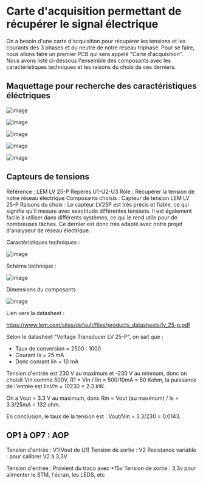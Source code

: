 # Carte d'acquisition permettant de récupérer le signal électrique

On a besoin d'une carte d'acquisition pour récupérer les tensions et les courants des 3 phases et du neutre de notre réseau triphasé. Pour se faire, nous allons faire un premier PCB qui sera appelé "Carte d'acquisition".
Nous avons listé ci-dessous l'ensemble des composants avec les caractéristiques techniques et les raisons du choix de ces derniers.

## Maquettage pour recherche des caractéristiques éléctriques

![image](https://github.com/jsain78480/2324_Projet3DN_AnalyseurQualiteReseauElectrique/assets/144773577/228c4c20-5b84-4ecf-a232-68d2b73c8073)

![image](https://github.com/jsain78480/2324_Projet3DN_AnalyseurQualiteReseauElectrique/assets/144773577/fefa8342-d05d-4d42-a5dd-ae7611b05020)

![image](https://github.com/jsain78480/2324_Projet3DN_AnalyseurQualiteReseauElectrique/assets/144773577/1c1b1886-186c-4e6b-97ec-d530ae3a3413)

![image](https://github.com/jsain78480/2324_Projet3DN_AnalyseurQualiteReseauElectrique/assets/144773577/9708e514-8e2a-42c6-a9f2-6c6c9643cce8)

![image](https://github.com/jsain78480/2324_Projet3DN_AnalyseurQualiteReseauElectrique/assets/144773577/9c641126-3c51-43c4-b8ad-69456f7e819b)

## Capteurs de tensions 
Référence : LEM LV 25-P 
Repères U1-U2-U3 
Rôle : Récupérer la tension de notre réseau électrique 
Composants choisis : Capteur de tension LEM LV 25-P
Raisons du choix : Le capteur LV25P est très précis et fiable, ce qui signifie qu'il mesure avec exactitude différentes tensions. Il est également facile à utiliser dans différents systèmes, ce qui le rend utile pour de nombreuses tâches. Ce dernier est donc très adapté avec notre projet d'analyseur de réseau électrique.


Caractèristiques techniques : 

![image](https://github.com/jsain78480/2324_Projet3DN_AnalyseurQualiteReseauElectrique/assets/144773577/42ebae67-2afa-42fd-a535-9975a1017a0a)

Schéma technique : 

![image](https://github.com/jsain78480/2324_Projet3DN_AnalyseurQualiteReseauElectrique/assets/144773577/8e5cee4c-4cc5-4115-b8be-255dfef610d6)

Dimensions du composants : 

![image](https://github.com/jsain78480/2324_Projet3DN_AnalyseurQualiteReseauElectrique/assets/144773577/c5bfaf82-d1ab-4d2a-9cc7-1e17e006b54c)

Lien vers la datasheet : 

https://www.lem.com/sites/default/files/products_datasheets/lv_25-p.pdf 

Selon le datasheet "Voltage Transducer LV 25-P", on sait que :
 - Taux de conversion = 2500 : 1000
 - Courant Is = 25 mA
 - Donc conrant Iin = 10 mA

Tension d'entrée est 230 V au maximum et -230 V au minmum, donc on choisit Vin comme 500V, R1 = Vin  / Iin = 500/10mA = 50 Kohm, la puissance de l'entrée est Iin*Vin = 10*230 = 2.3 kW.

On a Vout = 3.3 V au maximum, donc Rm = Vout (au maximum) / Is = 3.3/25mA = 132 ohm.

En conclusion, le taux de la tension est : Vout/Vin = 3.3/230 = 0.0143.  

## OP1 à OP7 : AOP
Tension d'entrée : V1(Vout de U1)
Tension de sortie : V2
Resistance variable : pour calibrer V2 à 3,3V  


Tension d'entrée : Provient du traco avec +15v
Tension de sortie : 3,3v pour alimenter le STM, l'écran, les LEDS, etc




